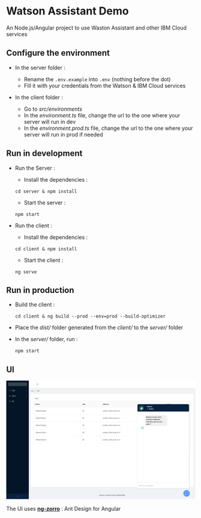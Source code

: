 # Watson Assistant Demo

An Node.js/Angular project to use Waston Assistant and other IBM Cloud services

## Configure the environment

* In the server folder : 
    * Rename the `.env.example` into `.env` (nothing before the dot)
    * Fill it with your credentials from the Watson & IBM Cloud services

* In the client folder :
    * Go to *src/environments*
    * In the *environment.ts* file, change the url to the one where your server will run in dev
    * In the *environment.prod.ts* file, change the url to the one where your server will run in prod if needed
 

## Run in development

* Run the Server :
    * Install the dependencies : 
    ```
    cd server & npm install
    ```
    * Start the server :
    ```
    npm start
    ```

* Run the client :
    * Install the dependencies :
    ```
    cd client & npm install
    ```
    * Start the client :
    ```
    ng serve
    ```

## Run in production

* Build the client : 
    ```
    cd client & ng build --prod --env=prod --build-optimizer
    ```

* Place the *dist/* folder generated from the *client/* to the *server/* folder

* In the *server/* folder, run : 
    ```
    npm start
    ````

## UI

![BotCreation](images/ScreenCapture.png)


The UI uses [**ng-zorro**](https://ng.ant.design/docs/introduce/en) : Ant Design for Angular